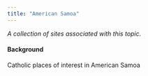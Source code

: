 ```yaml
---
title: "American Samoa"
---
```



*A collection of sites associated with this topic.*

#### Background

Catholic places of interest in American Samoa


